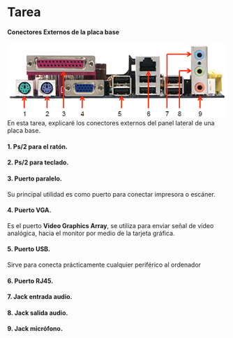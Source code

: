 # Tarea
#### Conectores Externos de la placa base
![Conectores Externos placa base](/img/panel-lateral.png)
En esta tarea, explicaré los conectores externos del panel lateral de una placa base.

#### 1. Ps/2 para el ratón.

#### 2. Ps/2 para teclado.

#### 3. Puerto paralelo.
Su principal utilidad es como puerto para conectar impresora o escáner.
#### 4. Puerto VGA.
Es el puerto **Video Graphics Array**, se utiliza para enviar señal de vídeo analógica, hacia el monitor por medio de la tarjeta gráfica.
#### 5. Puerto USB.
Sirve para conecta prácticamente cualquier periférico al ordenador
#### 6. Puerto RJ45.

#### 7. Jack entrada audio.

#### 8. Jack salida audio.

#### 9. Jack micrófono.


